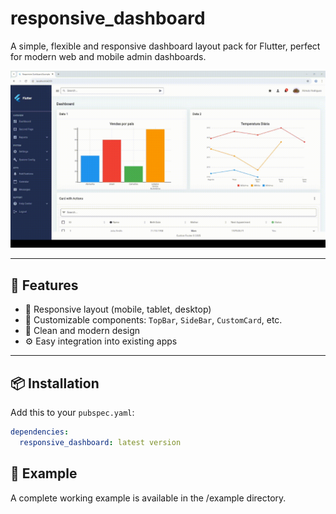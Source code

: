 # responsive_dashboard

A simple, flexible and responsive dashboard layout pack for Flutter, perfect for modern web and mobile admin dashboards.

![Screenshot](https://raw.githubusercontent.com/romulorodrigues/responsive_dashboard/main/screenshots/demo.gif)

---

## 🚀 Features

- 📱 Responsive layout (mobile, tablet, desktop)
- 🧩 Customizable components: `TopBar`, `SideBar`, `CustomCard`, etc.
- 🎯 Clean and modern design
- ⚙️ Easy integration into existing apps

---

## 📦 Installation

Add this to your `pubspec.yaml`:

```yaml
dependencies:
  responsive_dashboard: latest version
```

## 🧪 Example

A complete working example is available in the /example directory.
